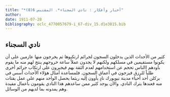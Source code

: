 ```yaml
---
title: "*أخبار وأفكار : نادي السجناء*. المقتبس 6(8)"
author: 
date: 1911-07-28
bibliography: oclc_4770057679-i_67-div_15.d1e3815.bib
---
```




##  نادي السجناء 


 كثير من الأحداث الذين يدخلون السجون لجرائم ارتكبوها ثم يخرجون منها عازمين على أن يكونوا مستقيمين في مسلكهم ولكنهم لا يجدون عملاً ساعة خروجهم ينتج لهم منه ما يقوم بأودهم االناس تحجم عن استخدامهم لعدم الثقة بهم فيجبرون على ارتكاب جرائم أخرى طلباً للرزق فيزجون في أعماق السجون. فلمساعدة أمثال هؤلاء الأحداث أسس في بركلن  أحد  أحياء مدينة نيويورك نادٍ يأوون إليه ريثما يحصل الواحد منهم على عمل يقتات منه فعندها يترك النادي. والآن يوجد كثير ممن ساعدهم هذا النادي يقومون بأعمال مفيدة وهم يمدونه بما لديهم من الوسائل. 
